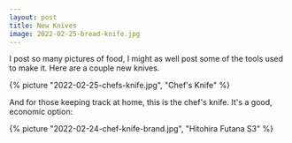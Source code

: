 ```yaml
---
layout: post
title: New Knives
image: 2022-02-25-bread-knife.jpg
---
```


I post so many pictures of food, I might as well post some of the tools used to make it. Here are a couple new knives.

<!--more-->

{% picture "2022-02-25-chefs-knife.jpg", "Chef's Knife" %}

And for those keeping track at home, this is the chef's knife. It's a good, economic option:

{% picture "2022-02-24-chef-knife-brand.jpg", "Hitohira Futana S3" %}



